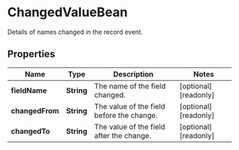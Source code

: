 

# ChangedValueBean

Details of names changed in the record event.

## Properties

| Name | Type | Description | Notes |
|------------ | ------------- | ------------- | -------------|
|**fieldName** | **String** | The name of the field changed. |  [optional] [readonly] |
|**changedFrom** | **String** | The value of the field before the change. |  [optional] [readonly] |
|**changedTo** | **String** | The value of the field after the change. |  [optional] [readonly] |



